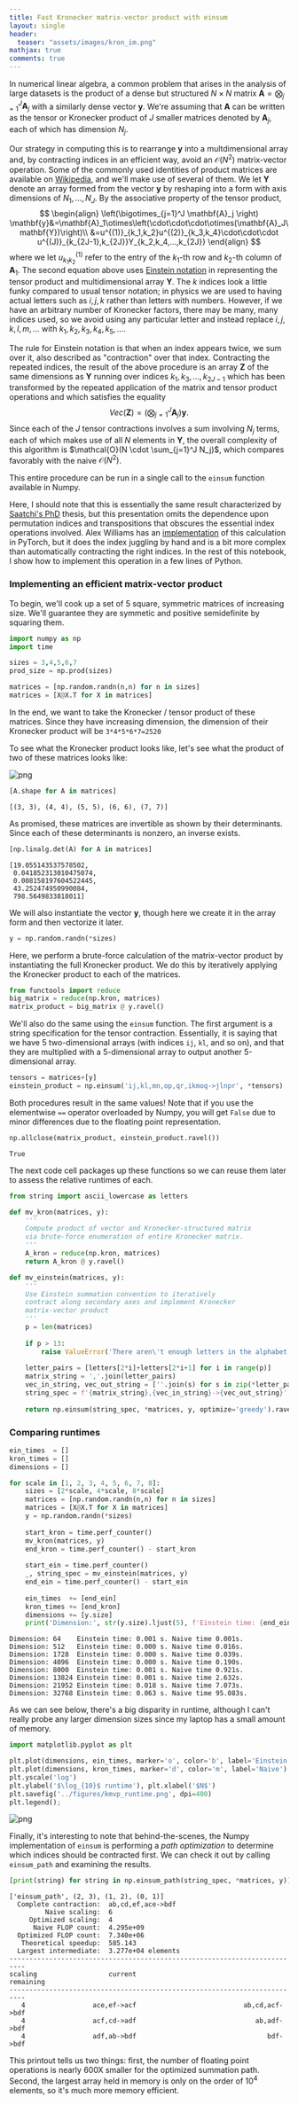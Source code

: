```yaml
---
title: Fast Kronecker matrix-vector product with einsum 
layout: single
header:
  teaser: "assets/images/kron_im.png"
mathjax: true
comments: true
---
```


In numerical linear algebra, a common problem that arises in the analysis of large datasets is the product of a dense but structured $N \times N$ matrix $\mathbf{A} = \bigotimes_{j=1}^J \mathbf{A}_j$ with a similarly dense vector $\mathbf{y}$. We're assuming that $\mathbf{A}$ can be written as the tensor or Kronecker product of $J$ smaller matrices denoted by $\mathbf{A}_j$, each of which has dimension $N_j$. 

Our strategy in computing this is to rearrange $\mathbf{y}$ into a multdimensional array and, by contracting indices in an efficient way, avoid an $\mathcal{O}(N^2)$ matrix-vector operation. Some of the commonly used identities of product matrices are available on [Wikipedia](https://en.wikipedia.org/wiki/Kronecker_product), and we'll make use of several of them. We let $\mathbf{Y}$ denote an array formed from the vector $\mathbf{y}$ by reshaping into a form with axis dimensions of $N_1,...,N_J$. By the associative property of the tensor product,
$$
\begin{align}
\left(\bigotimes_{j=1}^J \mathbf{A}_j \right) \mathbf{y}&=\mathbf{A}_1\otimes\left(\cdot\cdot\cdot\otimes(\mathbf{A}_J\mathbf{Y})\right)\\
&=u^{(1)}_{k_1,k_2}u^{(2)}_{k_3,k_4}\cdot\cdot\cdot u^{(J)}_{k_{2J-1},k_{2J}}Y_{k_2,k_4,...,k_{2J}}
\end{align}
$$
where we let $u^{(1)}_{k_1k_2}$ refer to the entry of the $k_1$-th row and $k_2$-th column of $\mathbf{A}_1$. The second equation above uses [Einstein notation](https://en.wikipedia.org/wiki/Einstein_notation) in representing the tensor product and multidimensional array $\mathbf{Y}$. The $k$ indices look a little funky compared to usual tensor notation; in physics we are used to having actual letters such as $i, j, k$ rather than letters with numbers. However, if we have an arbitrary number of Kronecker factors, there may be many, many indices used, so we avoid using any particular letter and instead replace $i, j, k, l, m,...$ with $k_1, k_2, k_3, k_4, k_5,...$.

The rule for Einstein notation is that when an index appears twice, we sum over it, also described as "contraction" over that index. Contracting the repeated indices, the result of the above procedure is an array $\mathbf{Z}$ of the same dimensions as $\mathbf{Y}$ running over indices $k_1, k_3,...,k_{2J-1}$ which has been transformed by the repeated application of the matrix and tensor product operations and which satisfies the equality 
$$Vec(\mathbf{Z})=\left(\bigotimes_{j=1}^J \mathbf{A}_j \right) \mathbf{y}.$$
Since each of the $J$ tensor contractions involves a sum involving $N_j$ terms, each of which makes use of all $N$ elements in $\mathbf{Y}$, the overall complexity of this algorithm is $\mathcal{O}(N \cdot \sum_{j=1}^J N_j)$, which compares favorably with the naive $\mathcal{O}(N^2)$. 

This entire procedure can be run in a single call to the `einsum` function available in Numpy.
 
Here, I should note that this is essentially the same result characterized by [Saatchi's PhD](http://mlg.eng.cam.ac.uk/pub/pdf/Saa11.pdf) thesis, but this presentation omits the dependence upon permutation indices and transpositions that obscures the essential index operations involved. Alex Williams has an [implementation](https://gist.github.com/ahwillia/f65bc70cb30206d4eadec857b98c4065) of this calculation in PyTorch, but it does the index juggling by hand and is a bit more complex than automatically contracting the right indices. 
In the rest of this notebook, I show how to implement this operation in a few lines of Python.

### Implementing an efficient matrix-vector product

To begin, we'll cook up a set of 5 square, symmetric matrices of increasing size. We'll guarantee they are symmetic and positive semidefinite by squaring them.


```python
import numpy as np
import time

sizes = 3,4,5,6,7
prod_size = np.prod(sizes)

matrices = [np.random.randn(n,n) for n in sizes]
matrices = [X@X.T for X in matrices]


```



In the end, we want to take the Kronecker / tensor product of these matrices. Since they have increasing dimension, the dimension of their Kronecker product will be `3*4*5*6*7=2520`

To see what the Kronecker product looks like, let's see what the product of two of these matrices looks like:

![png](/images/kron_im.png)


```python
[A.shape for A in matrices]
```




    [(3, 3), (4, 4), (5, 5), (6, 6), (7, 7)]



As promised, these matrices are invertible as shown by their determinants. Since each of these determinants is nonzero, an inverse exists.



```python
[np.linalg.det(A) for A in matrices]
```




    [19.055143537578502,
     0.041852313010475074,
     0.008158197604522445,
     43.252474950990084,
     798.5649833818011]



We will also instantiate the vector $\mathbf{y}$, though here we create it in the array form and then vectorize it later.


```python
y = np.random.randn(*sizes)
```

Here, we perform a brute-force calculation of the matrix-vector product by instantiating the full Kronecker product. We do this by iteratively applying the Kronecker product to each of the matrices.


```python
from functools import reduce
big_matrix = reduce(np.kron, matrices)
matrix_product = big_matrix @ y.ravel()
```

We'll also do the same using the `einsum` function. The first argument is a string specification for the tensor contraction. Essentially, it is saying that we have 5 two-dimensional arrays (with indices `ij`, `kl`, and so on), and that they are multiplied with a 5-dimensional array to output another 5-dimensional array.


```python
tensors = matrices+[y]
einstein_product = np.einsum('ij,kl,mn,op,qr,ikmoq->jlnpr', *tensors)

```

Both procedures result in the same values! Note that if you use the elementwise `==` operator overloaded by Numpy, you will get `False` due to minor differences due to the floating point representation.


```python
np.allclose(matrix_product, einstein_product.ravel())
```




    True



The next code cell packages up these functions so we can reuse them later to assess the relative runtimes of each.


```python
from string import ascii_lowercase as letters

def mv_kron(matrices, y):
    '''
    Compute product of vector and Kronecker-structured matrix
    via brute-force enumeration of entire Kronecker matrix.
    '''
    A_kron = reduce(np.kron, matrices)
    return A_kron @ y.ravel()

def mv_einstein(matrices, y):
    '''
    Use Einstein summation convention to iteratively
    contract along secondary axes and implement Kronecker 
    matrix-vector product
    '''
    p = len(matrices)
    
    if p > 13:
        raise ValueError('There aren\'t enough letters in the alphabet for this operation :(')
    
    letter_pairs = [letters[2*i]+letters[2*i+1] for i in range(p)]
    matrix_string = ','.join(letter_pairs)
    vec_in_string, vec_out_string = [''.join(s) for s in zip(*letter_pairs)]
    string_spec = f'{matrix_string},{vec_in_string}->{vec_out_string}'
    
    return np.einsum(string_spec, *matrices, y, optimize='greedy').ravel(), string_spec
```

### Comparing runtimes


```python
ein_times  = []
kron_times = []
dimensions = []

for scale in [1, 2, 3, 4, 5, 6, 7, 8]:
    sizes = [2*scale, 4*scale, 8*scale]
    matrices = [np.random.randn(n,n) for n in sizes]
    matrices = [X@X.T for X in matrices]
    y = np.random.randn(*sizes)
    
    start_kron = time.perf_counter()
    mv_kron(matrices, y)
    end_kron = time.perf_counter() - start_kron
    
    start_ein = time.perf_counter()
    _, string_spec = mv_einstein(matrices, y)
    end_ein = time.perf_counter() - start_ein
    
    ein_times  += [end_ein]
    kron_times += [end_kron]
    dimensions += [y.size]
    print('Dimension:', str(y.size).ljust(5), f'Einstein time: {end_ein:.3f} s.', f'Naive time {end_kron:.3f}s.')


```

    Dimension: 64    Einstein time: 0.001 s. Naive time 0.001s.
    Dimension: 512   Einstein time: 0.000 s. Naive time 0.016s.
    Dimension: 1728  Einstein time: 0.000 s. Naive time 0.039s.
    Dimension: 4096  Einstein time: 0.000 s. Naive time 0.190s.
    Dimension: 8000  Einstein time: 0.001 s. Naive time 0.921s.
    Dimension: 13824 Einstein time: 0.001 s. Naive time 2.632s.
    Dimension: 21952 Einstein time: 0.018 s. Naive time 7.073s.
    Dimension: 32768 Einstein time: 0.063 s. Naive time 95.083s.


As we can see below, there's a big disparity in runtime, although I can't really probe any larger dimension sizes since my laptop has a small amount of memory.


```python
import matplotlib.pyplot as plt

plt.plot(dimensions, ein_times, marker='o', color='b', label='Einstein')
plt.plot(dimensions, kron_times, marker='d', color='m', label='Naive')
plt.yscale('log')
plt.ylabel('$\log_{10}$ runtime'), plt.xlabel('$N$')
plt.savefig('../figures/kmvp_runtime.png', dpi=400)
plt.legend();

```


    
![png](/images/kmvp_runtime.png)
    


Finally, it's interesting to note that behind-the-scenes, the Numpy implementation of `einsum` is performing a *path optimization* to determine which indices should be contracted first. We can check it out by calling `einsum_path` and examining the results.


```python
[print(string) for string in np.einsum_path(string_spec, *matrices, y)];
```

    ['einsum_path', (2, 3), (1, 2), (0, 1)]
      Complete contraction:  ab,cd,ef,ace->bdf
             Naive scaling:  6
         Optimized scaling:  4
          Naive FLOP count:  4.295e+09
      Optimized FLOP count:  7.340e+06
       Theoretical speedup:  585.143
      Largest intermediate:  3.277e+04 elements
    --------------------------------------------------------------------------
    scaling                  current                                remaining
    --------------------------------------------------------------------------
       4                 ace,ef->acf                           ab,cd,acf->bdf
       4                 acf,cd->adf                              ab,adf->bdf
       4                 adf,ab->bdf                                 bdf->bdf


This printout tells us two things: first, the number of floating point operations is nearly 600X smaller for the optimized summation path. Second, the largest array held in memory is only on the order of $10^4$ elements, so it's much more memory efficient.
